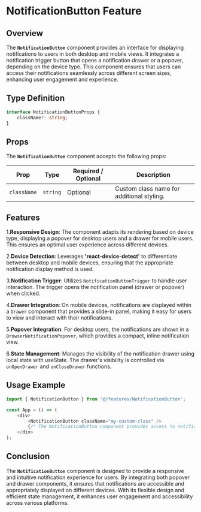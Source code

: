 # NotificationButton Feature

## Overview
The **`NotificationButton`** component provides an interface for displaying notifications to users in both desktop and mobile views. It integrates a notification trigger button that opens a notification drawer or a popover, depending on the device type. This component ensures that users can access their notifications seamlessly across different screen sizes, enhancing user engagement and experience.

## Type Definition 
```typescript
interface NotificationButtonProps {
    className?: string;
}
```

## Props
The **`NotificationButton`** component accepts the following props:

| Prop       | Type       | Required / Optional | Description                                          |
|------------|------------|----------------------|------------------------------------------------------|
| `className` | `string`   | Optional             | Custom class name for additional styling.           |


## Features
1.**Responsive Design**: The component adapts its rendering based on device type, displaying a popover for desktop users and a drawer for mobile users. This ensures an optimal user experience across different devices.

2.**Device Detection**: Leverages **'react-device-detect'** to differentiate between desktop and mobile devices, ensuring that the appropriate notification display method is used.

3.**Notification Trigger**: Utilizes `NotificationButtonTrigger` to handle user interaction. The trigger opens the notification panel (drawer or popover) when clicked.

4.**Drawer Integration**: On mobile devices, notifications are displayed within a `Drawer` component that provides a slide-in panel, making it easy for users to view and interact with their notifications.

5.**Popover Integration**: For desktop users, the notifications are shown in a `BrowserNotificationPopover`, which provides a compact, inline notification view.

6.**State Management**: Manages the visibility of the notification drawer using local state with useState. The drawer's visibility is controlled via `onOpenDrawer` and `onCloseDrawer` functions.

## Usage Example
```typescript jsx
import { NotificationButton } from '@/features/NotificationButton';

const App = () => (
    <div>
        <NotificationButton className="my-custom-class" />
        {/* The NotificationButton component provides access to notifications based on device type */}
    </div>
);
```
## Conclusion
The **`NotificationButton`** component is designed to provide a responsive and intuitive notification experience for users. By integrating both popover and drawer components, it ensures that notifications are accessible and appropriately displayed on different devices. With its flexible design and efficient state management, it enhances user engagement and accessibility across various platforms.
